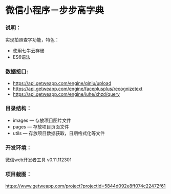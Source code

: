 # 微信小程序－步步高字典

### 说明：

实现拍照查字功能，特色：
- 使用七牛云存储
- ES6语法

### 数据接口:

- https://api.getweapp.com/engine/qiniu/upload
- https://api.getweapp.com/engine/faceplusplus/recognizetext
- https://api.getweapp.com/engine/juhe/xhzd/query

### 目录结构：

- images — 存放项目图片文件
- pages — 存放项目页面文件
- utils — 存放项目数据获取，日期格式化等文件

### 开发环境：

微信web开发者工具 v0.11.112301

### 项目截图：

https://www.getweapp.com/project?projectId=5844d092e8ff074c22472f61